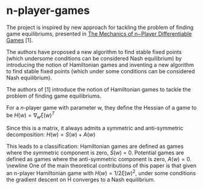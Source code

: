 # n-player-games

The project is inspired by new approach for tackling the problem of finding game equilibriums, presented in [The Mechanics of n−Player Differentiable Games](https://arxiv.org/pdf/1802.05642.pdf) [1].  

The authors have proposed a new algorithm to find stable fixed points (which undersome conditions can be considered Nash equilibrium) by introducing the notion of Hamiltonian games and inventing a new algorithm to find stable fixed points (which under some conditions can be considered Nash equilibrium).

The authors of [1] introduce the notion of Hamiltonian games to tackle the problem of finding game equilibriums. 

For a $n$-player game with parameter w, they define the Hessian of a game to be 
$H(w) = \nabla_w \xi (w)^T$

Since this is a matrix, it always admits a symmetric and anti-symmetric decomposition: 
$H(w) = S(w) + A(w)$

This leads to a classification: Hamiltonian games are defined as games where the symmetric component is zero, $S(w)$ = 0. Potential games are defined as games where the anti-symmetric component is zero, $A(w) = 0$. \newline 
One of the main theoretical contributions of this paper is that given an n-player Hamiltonian game with $H(w) = 1/2 \xi (w)^2$, under some conditions the gradient descent on H converges to a Nash equilibrium.

